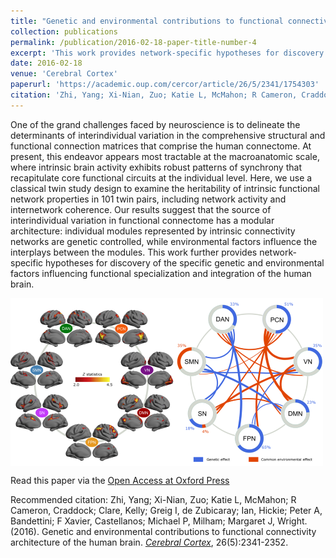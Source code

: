 ```yaml
---
title: "Genetic and environmental contributions to functional connectivity architecture of the human brain"
collection: publications
permalink: /publication/2016-02-18-paper-title-number-4
excerpt: 'This work provides network-specific hypotheses for discovery of the specific genetic and environmental factors influencing functional specialization and integration of the human brain.'
date: 2016-02-18
venue: 'Cerebral Cortex'
paperurl: 'https://academic.oup.com/cercor/article/26/5/2341/1754303'
citation: 'Zhi, Yang; Xi-Nian, Zuo; Katie L, McMahon; R Cameron, Craddock; Clare, Kelly; Greig I, de Zubicaray; Ian, Hickie; Peter A, Bandettini; F Xavier, Castellanos; Michael P, Milham; Margaret J, Wright. (2016). &quot;Genetic and environmental contributions to functional connectivity architecture of the human brain.&quot; <i>Cerebral Cortex</i>, 26(5):2341-2352.'
---
```

One of the grand challenges faced by neuroscience is to delineate the determinants of interindividual variation in the comprehensive structural and functional connection matrices that comprise the human connectome. At present, this endeavor appears most tractable at the macroanatomic scale, where intrinsic brain activity exhibits robust patterns of synchrony that recapitulate core functional circuits at the individual level. Here, we use a classical twin study design to examine the heritability of intrinsic functional network properties in 101 twin pairs, including network activity and internetwork coherence. Our results suggest that the source of interindividual variation in functional connectome has a modular architecture: individual modules represented by intrinsic connectivity networks are genetic controlled, while environmental factors influence the interplays between the modules. This work further provides network-specific hypotheses for discovery of the specific genetic and environmental factors influencing functional specialization and integration of the human brain.

<img src='/images/TWIN-500x300.png' align="middle"><br/>

Read this paper via the [Open Access at Oxford Press](https://academic.oup.com/cercor/article-pdf/26/5/2341/17310429/bhw027.pdf)

Recommended citation: Zhi, Yang; Xi-Nian, Zuo; Katie L, McMahon; R Cameron, Craddock; Clare, Kelly; Greig I, de Zubicaray; Ian, Hickie; Peter A, Bandettini; F Xavier, Castellanos; Michael P, Milham; Margaret J, Wright. (2016). Genetic and environmental contributions to functional connectivity architecture of the human brain. [<i>Cerebral Cortex</i>](https://academic.oup.com/cercor), 26(5):2341-2352.
